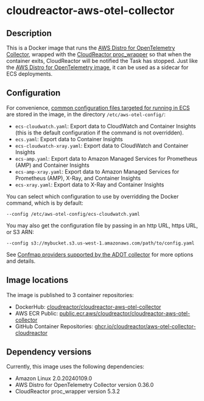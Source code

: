 # cloudreactor-aws-otel-collector

## Description

This is a Docker image that runs the [AWS Distro for OpenTelemetry Collector](https://aws-otel.github.io/docs/introduction),
wrapped with the
[CloudReactor proc_wrapper](https://github.com/CloudReactor/cloudreactor-procwrapper)
so that when the container exits, CloudReactor will be notified the Task has stopped.
Just like the [AWS Distro for OpenTelemetry image](https://aws-otel.github.io/docs/),
it can be used as a sidecar for ECS deployments.

## Configuration

For convenience,
[common configuration files targeted for running in ECS](https://aws-otel.github.io/docs/getting-started/ecs-configurations/ecs-config-section)
are stored in the image, in the directory `/etc/aws-otel-config/`:

* `ecs-cloudwatch.yaml`: Export data to CloudWatch and Container Insights (this is the default configuration if the command is not overridden).
* `ecs.yaml`: Export data to Container Insights
* `ecs-cloudwatch-xray.yaml`: Export data to CloudWatch and Container Insights
* `ecs-amp.yaml`: Export data to Amazon Managed Services for Prometheus (AMP) and
Container Insights
* `ecs-amp-xray.yaml`: Export data to Amazon Managed Services for Prometheus (AMP),
X-Ray, and Container Insights
* `ecs-xray.yaml`: Export data to X-Ray and Container Insights

You can select which configuration to use by overridding the Docker command,
which is by default:

    --config /etc/aws-otel-config/ecs-cloudwatch.yaml

You may also get the configuration file by passing in an http URL, https URL, or S3 ARN:

    --config s3://mybucket.s3.us-west-1.amazonaws.com/path/to/config.yaml

See [Confmap providers supported by the ADOT collector](https://aws-otel.github.io/docs/components/confmap-providers)
for more options and details.

## Image locations

The image is published to 3 container repositories:

* DockerHub: [cloudreactor/cloudreactor-aws-otel-collector](https://hub.docker.com/repository/docker/cloudreactor/cloudreactor-aws-otel-collector/general)
* AWS ECR Public: [public.ecr.aws/cloudreactor/cloudreactor-aws-otel-collector](https://public.ecr.aws/cloudreactor/cloudreactor-aws-otel-collector)
* GitHub Container Repositories: [ghcr.io/cloudreactor/aws-otel-collector-cloudreactor](https://github.com/cloudreactor/aws-otel-collector-cloudreactor/pkgs/container/aws-otel-collector-cloudreactor)

## Dependency versions

Currently, this image uses the following dependencies:

  * Amazon Linux 2.0.20240109.0
  * AWS Distro for OpenTelemetry Collector version 0.36.0
  * CloudReactor proc_wrapper version 5.3.2
